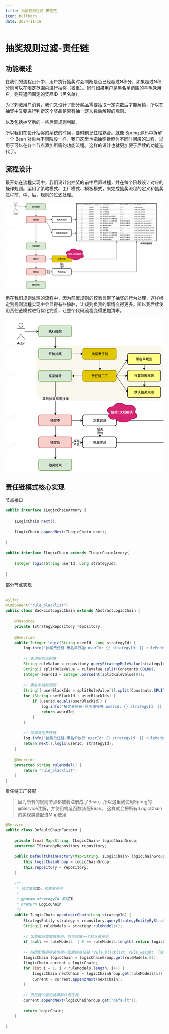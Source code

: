 ```yaml
---
title: 抽奖规则过滤-责任链
icon: bullhorn
date: 2024-11-18
---
```

# 抽奖规则过滤-责任链

## 功能概述

在我们的流程设计中，用户执行抽奖时会判断是否已经超过N积分，如果超过N积分则可以在限定范围内进行抽奖（权重）。同时如果用户是黑名单范围的羊毛党用户，则只返回固定的奖品ID（黑名单）。

为了刺激用户消费，我们又设计了部分奖品需要抽取一定次数后才能解锁，所以在抽奖中又要进行判断这个奖品是否有抽一定次数后解锁的规则。

以及包括抽奖后的一些后置规则判断。

所以我们在设计抽奖的系统的时候，要时刻记住松耦合。就像 Spring 源码中拆解一个 Bean 对象为不同阶段一样，我们这里也把抽奖拆解为不同时间段的过程，以用于可以在各个节点添加所需的功能流程。这样的设计也就更加便于后续的功能迭代了。

## 流程设计

最开始在流程实现中，我们设计出抽奖的前中后置过程，并在每个阶段设计对应的操作规则。运用了策略模式、工厂模式、模板模式，来完成抽奖流程的定义和抽奖过程前、中、后，规则的过滤处理。

![抽奖规则过滤图版本1](/assets/images/抽奖规则图1.png)

但在我们规则处理的流程中，因为前置规则的校验含带了抽奖的行为处理，这样绑定到规则流程实现中会显得有些臃肿，让规则负责的事情变得更多。所以我后续使用责任链模式进行优化完善，让整个代码流程变得更加清晰。

![抽奖规则过滤图版本2](/assets/images/抽奖规则图2.png)

## 责任链模式核心实现

节点接口
```java
public interface ILogicChainArmory {

    ILogicChain next();

    ILogicChain appendNext(ILogicChain next);

}

public interface ILogicChain extends ILogicChainArmory{

    Integer logic(String userId, Long strategyId);

}

```

部分节点实现
```java

@Slf4j
@Component("rule_blacklist")
public class BackListLogicChain extends AbstractLogicChain {

    @Resource
    private IStrategyRepository repository;

    @Override
    public Integer logic(String userId, Long strategyId) {
        log.info("抽奖责任链-黑名单开始 userId: {} strategyId: {} ruleModel: {}", userId, strategyId, ruleModel());

        // 查询规则值配置
        String ruleValue = repository.queryStrategyRuleValue(strategyId, ruleModel());
        String[] splitRuleValue = ruleValue.split(Constants.COLON);
        Integer awardId = Integer.parseInt(splitRuleValue[0]);

        // 黑名单抽奖判断
        String[] userBlackIds = splitRuleValue[1].split(Constants.SPLIT);
        for (String userBlackId : userBlackIds) {
            if (userId.equals(userBlackId)) {
                log.info("抽奖责任链-黑名单接管 userId: {} strategyId: {} ruleModel: {} awardId: {}", userId, strategyId, ruleModel(), awardId);
                return awardId;
            }
        }

        // 过滤其他责任链
        log.info("抽奖责任链-黑名单放行 userId: {} strategyId: {} ruleModel: {}", userId, strategyId, ruleModel());
        return next().logic(userId, strategyId);
    }

    @Override
    protected String ruleModel() {
        return "rule_blacklist";
    }
}
```

责任链工厂装配
>因为所有的规则节点都被我注册成了Bean，所以这里我使用Spring的@Service注解，并使用构造函数装配Bean。 这样就会把所有ILogicChain的实现类装配进Map使用
```java
@Service
public class DefaultChainFactory {

    private final Map<String, ILogicChain> logicChainGroup;
    protected IStrategyRepository repository;

    public DefaultChainFactory(Map<String, ILogicChain> logicChainGroup, IStrategyRepository repository) {
        this.logicChainGroup = logicChainGroup;
        this.repository = repository;
    }

    /**
     * 通过策略ID，构建责任链
     *
     * @param strategyId 策略ID
     * @return LogicChain
     */
    public ILogicChain openLogicChain(Long strategyId) {
        StrategyEntity strategy = repository.queryStrategyEntityByStrategyId(strategyId);
        String[] ruleModels = strategy.ruleModels();

        // 如果未配置策略规则，则只装填一个默认责任链
        if (null == ruleModels || 0 == ruleModels.length) return logicChainGroup.get("default");

        // 按照配置顺序装填用户配置的责任链；rule_blacklist、rule_weight 「注意此数据从Redis缓存中获取，如果更新库表，记得在测试阶段手动处理缓存」
        ILogicChain logicChain = logicChainGroup.get(ruleModels[0]);
        ILogicChain current = logicChain;
        for (int i = 1; i < ruleModels.length; i++) {
            ILogicChain nextChain = logicChainGroup.get(ruleModels[i]);
            current = current.appendNext(nextChain);
        }

        // 责任链的最后装填默认责任链
        current.appendNext(logicChainGroup.get("default"));

        return logicChain;
    }

}
```
